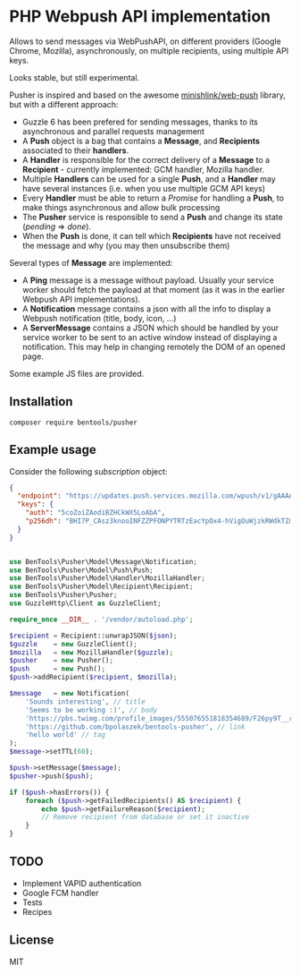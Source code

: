 PHP Webpush API implementation
=========

Allows to send messages via WebPushAPI, on different providers (Google Chrome, Mozilla), asynchronously, on multiple recipients, using multiple API keys.
  
Looks stable, but still experimental.

Pusher is inspired and based on the awesome [minishlink/web-push](https://github.com/web-push-libs/web-push-php) library, but with a different approach:
* Guzzle 6 has been prefered for sending messages, thanks to its asynchronous and parallel requests management
* A **Push** object is a bag that contains a **Message**, and **Recipients** associated to their **handlers**.
* A **Handler** is responsible for the correct delivery of a **Message** to a **Recipient** - currently implemented: GCM handler, Mozilla handler.
* Multiple **Handlers** can be used for a single **Push**, and a **Handler** may have several  instances (i.e. when you use multiple GCM API keys)
* Every **Handler** must be able to return a _Promise_ for handling a **Push**, to make things asynchronous and allow bulk processing
* The **Pusher** service is responsible to send a **Push** and change its state (_pending_ => _done_).
* When the **Push** is done, it can tell which **Recipients** have not received the message and why (you may then unsubscribe them)

Several types of **Message** are implemented:
* A **Ping** message is a message without payload. Usually your service worker should fetch the payload at that moment (as it was in the earlier Webpush API implementations).
* A **Notification** message contains a json with all the info to display a Webpush notification (title, body, icon, ...)
* A **ServerMessage** contains a JSON which should be handled by your service worker to be sent to an active window instead of displaying a notification. This may help in changing remotely the DOM of an opened page.

Some example JS files are provided.

Installation
-----
`composer require bentools/pusher`


Example usage
---------
Consider the following _subscription_ object:
```json
{
  "endpoint": "https://updates.push.services.mozilla.com/wpush/v1/gAAAAABYmwfiuCps0P3TPZXSNc8aWol6_2Nqu0VVY6lpJ_xsIrtC8YyfPz_XnobR_Wh2PezdDZFonsfoezNsXykv4",
  "keys": {
    "auth": "5coZoiZAodiBZHCkWX5LoAbA",
    "p256dh": "BHI7P_CAsz3knooINFZZPFONPYTRTzEacYpOx4-hVigOuWjzkRWdkTZmmrAI3U11_z-lU"
  }
}
```

```php

use BenTools\Pusher\Model\Message\Notification;
use BenTools\Pusher\Model\Push\Push;
use BenTools\Pusher\Model\Handler\MozillaHandler;
use BenTools\Pusher\Model\Recipient\Recipient;
use BenTools\Pusher\Pusher;
use GuzzleHttp\Client as GuzzleClient;

require_once __DIR__ . '/vendor/autoload.php';

$recipient = Recipient::unwrapJSON($json);
$guzzle    = new GuzzleClient();
$mozilla   = new MozillaHandler($guzzle);
$pusher    = new Pusher();
$push      = new Push();
$push->addRecipient($recipient, $mozilla);

$message   = new Notification(
    'Sounds interesting', // title
    'Seems to be working :)', // body
    'https://pbs.twimg.com/profile_images/555076551818354689/F26py9T__reasonably_small.png', // icon
    'https://github.com/bpolaszek/bentools-pusher', // link
    'hello world' // tag
);
$message->setTTL(60);

$push->setMessage($message);
$pusher->push($push);

if ($push->hasErrors()) {
    foreach ($push->getFailedRecipients() AS $recipient) {
        echo $push->getFailureReason($recipient);
        // Remove recipient from database or set it inactive
    }
}


```

TODO
-------
* Implement VAPID authentication
* Google FCM handler
* Tests
* Recipes


License
-------
MIT